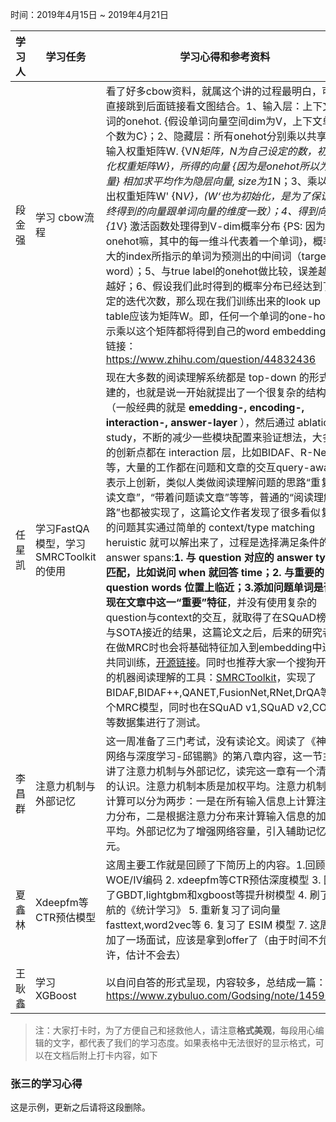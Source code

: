 时间：2019年4月15日 ~ 2019年4月21日

学习人|学习任务|学习心得和参考资料
------ | ------ | ------
段金强 | 学习 cbow流程 | 看了好多cbow资料，就属这个讲的过程最明白，可以直接跳到后面链接看文图结合。1、输入层：上下文单词的onehot. {假设单词向量空间dim为V，上下文单词个数为C}；2、隐藏层：所有onehot分别乘以共享的输入权重矩阵W. {V*N矩阵，N为自己设定的数，初始化权重矩阵W}，所得的向量 {因为是onehot所以为向量} 相加求平均作为隐层向量, size为1*N；3、乘以输出权重矩阵W' {N*V}，(W‘也为初始化，是为了保证最终得到的向量跟单词向量的维度一致）；4、得到向量 {1*V} 激活函数处理得到V-dim概率分布 {PS: 因为是onehot嘛，其中的每一维斗代表着一个单词}，概率最大的index所指示的单词为预测出的中间词（target word）；5、与true label的onehot做比较，误差越小越好；6、假设我们此时得到的概率分布已经达到了设定的迭代次数，那么现在我们训练出来的look up table应该为矩阵W。即，任何一个单词的one-hot表示乘以这个矩阵都将得到自己的word embedding。链接：https://www.zhihu.com/question/44832436
任星凯 | 学习FastQA模型，学习SMRCToolkit的使用 | 现在大多数的阅读理解系统都是 top-down 的形式构建的，也就是说一开始就提出了一个很复杂的结构（一般经典的就是 **emedding-, encoding-, interaction-, answer-layer** ），然后通过 ablation study，不断的减少一些模块配置来验证想法，大多数的创新点都在 interaction 层，比如BIDAF、R-Net等等，大量的工作都在问题和文章的交互query-aware表示上创新，类似人类做阅读理解问题的思路“重复多读文章”，“带着问题读文章”等等，普通的“阅读理解思路”也都被实现了，这篇论文作者发现了很多看似复杂的问题其实通过简单的 context/type matching heruistic 就可以解出来了，过程是选择满足条件的 answer spans:**1. 与 question 对应的 answer type 匹配，比如说问 when 就回答 time；2. 与重要的 question words 位置上临近；3.添加问题单词是否出现在文章中这一“重要”特征**，并没有使用复杂的question与context的交互，就取得了在SQuAD榜上与SOTA接近的结果，这篇论文之后，后来的研究者们在做MRC时也会将基础特征加入到embedding中进行共同训练，[开源链接](https://github.com/BrambleXu/keras_fastqa)。同时也推荐大家一个搜狗开源的机器阅读理解的工具：[SMRCToolkit](https://github.com/sogou/SMRCToolkit)，实现了BIDAF,BIDAF++,QANET,FusionNet,RNet,DrQA等多个MRC模型，同时也在SQuAD v1,SQuAD v2,COQA等数据集进行了测试。
李昌群 | 注意力机制与外部记忆 | 这一周准备了三门考试，没有读论文。阅读了《神经网络与深度学习-邱锡鹏》的第八章内容，这一节主要讲了注意力机制与外部记忆，读完这一章有一个清晰的认识。注意力机制本质是加权平均。注意力机制的计算可以分为两步：一是在所有输入信息上计算注意力分布，二是根据注意力分布来计算输入信息的加权平均。外部记忆为了增强网络容量，引入辅助记忆单元。 
夏鑫林 | Xdeepfm等CTR预估模型 | 这周主要工作就是回顾了下简历上的内容。1.回顾了WOE/IV编码 2. xdeepfm等CTR预估深度模型 3. 回顾了GBDT,lightgbm和xgboost等提升树模型 4. 刷了 李航的《统计学习》 5. 重新复习了词向量fasttext,word2vec等 6. 复习了 ESIM 模型 7. 这周参加了一场面试，应该是拿到offer了（由于时间不允许，估计不会去）
王耿鑫 | 学习XGBoost | 以自问自答的形式呈现，内容较多，总结成一篇：<br />https://www.zybuluo.com/Godsing/note/1459067 
> 注：大家打卡时，为了方便自己和拯救他人，请注意**格式美观**，每段用心编辑的文字，都代表了我们的学习态度。如果表格中无法很好的显示格式，可以在文档后附上打卡内容，如下

### 张三的学习心得
这是示例，更新之后请将这段删除。


